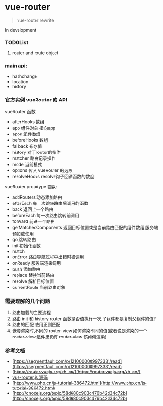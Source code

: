 # vue-router

> vue-router rewrite

In development

### TODOList


1. router and route object


### main api:

- hashchange
- location
- history


### 官方实例 vueRouter 的 API

vueRouter 函数:
- afterHooks 数组
- app 组件对象 指向app
- apps 组件数组
- beforeHooks 数组
- fallback 布尔值
- history 对于router的操作
- matcher 路由记录操作
- mode 当前模式
- options 传入 vueRouter 的选项
- resolveHooks resolve钩子回调函数的数组

vueRouter.prototype 函数:
- addRouters 动态添加路由
- afterEach 每一次跳转路由后调用的函数
- back 返回上一个路由
- beforeEach 每一次路由跳转前调用
- forward 前进一个路由
- getMatchedComponents  返回目标位置或是当前路由匹配的组件数组 服务端预加载使用
- go 跳转路由
- init 初始化函数 
- match 
- onError 路由导航过程中出错时被调用
- onReady 服务端渲染调用
- push 添加路由
- replace 替换当前路由
- resolve 解析目标位置
- currentRoute 当前路由对象


### 需要理解的几个问题

1. 路由加载的主要流程
2. 路由 init 和 history router 函数是否值执行一次,子组件都是复制父组件的值?
3. 路由的匹配 使用正则匹配
4. 嵌套渲染时,不同的 router-view 如何渲染不同的值(或者说是渲染的一个 router-view 组件里仍有 router-view 该如何渲染)


### 参考文档

- [https://segmentfault.com/p/1210000009973331/read](https://segmentfault.com/p/1210000009973331/read)
- [https://router.vuejs.org/zh-cn/](https://router.vuejs.org/zh-cn/)  
- [vue-router.js 源码](https://github.com/vuejs/vue-router/blob/dev/dist/vue-router.js)
- [http://www.php.cn/js-tutorial-386472.html](http://www.php.cn/js-tutorial-386472.html)
- [http://cnodejs.org/topic/58d680c903d476b42d34c72b](http://cnodejs.org/topic/58d680c903d476b42d34c72b)

